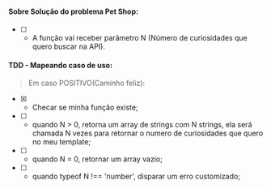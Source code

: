 #### Sobre Solução do problema Pet Shop:

 - [ ] - A função vai receber parâmetro N (Número de curiosidades que quero buscar na API).

 #### TDD - Mapeando caso de uso:

> Em caso POSITIVO(Caminho feliz):

- [x] - Checar se minha função existe; 
- [ ] - quando N > 0, retorna um array de strings com N strings, ela será chamada N vezes para retornar o numero de curiosidades que quero no meu template;
- [ ] - quando N = 0, retornar um array vazio;
- [ ] - quando typeof N !== 'number', disparar um erro customizado; 
 
